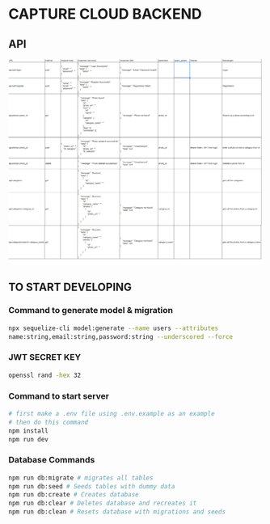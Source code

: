 # CAPTURE CLOUD BACKEND

## API

![API image](./api.png)


## TO START DEVELOPING

### Command to generate model & migration
```bash
npx sequelize-cli model:generate --name users --attributes
name:string,email:string,password:string --underscored --force
```

### JWT SECRET KEY
```bash
openssl rand -hex 32
```

### Command to start server
```bash
# first make a .env file using .env.example as an example
# then do this command
npm install
npm run dev
```

### Database Commands
```bash
npm run db:migrate # migrates all tables
npm run db:seed # Seeds tables with dummy data
npm run db:create # Creates database
npm run db:clear # Deletes database and recreates it
npm run db:clean # Resets database with migrations and seeds
```